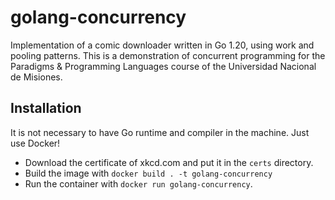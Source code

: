 # golang-concurrency
Implementation of a comic downloader written in Go 1.20, using work and pooling patterns. This is a demonstration of concurrent programming for the Paradigms &amp; Programming Languages course of the Universidad Nacional de Misiones.

## Installation
It is not necessary to have Go runtime and compiler in the machine. Just use Docker!
* Download the certificate of xkcd.com and put it in the `certs` directory.
* Build the image with `docker build . -t golang-concurrency`
* Run the container with `docker run golang-concurrency`.


